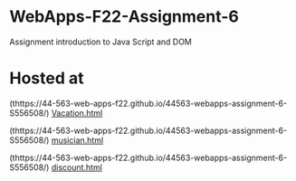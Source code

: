 # WebApps-F22-Assignment-6
Assignment introduction to Java Script and DOM
# Hosted at
(thttps://44-563-web-apps-f22.github.io/44563-webapps-assignment-6-S556508/)
[Vacation.html](vacation.html)

(thttps://44-563-web-apps-f22.github.io/44563-webapps-assignment-6-S556508/)
[musician.html](musician.html)

(thttps://44-563-web-apps-f22.github.io/44563-webapps-assignment-6-S556508/)
[discount.html](discount.html)
